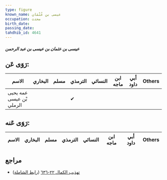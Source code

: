 ```yaml
---
type: figure
known_name: عيسى بن عُثْمَان
occupation: محدث
birth_date:
passing_date:
tahdhib_id: 4641
---
```

##### عيسى بن عثمان بن عيسى بن عبد الرحمن

## رَوَى عَن:
| الاسم                    | البخاري | مسلم | الترمذي | النسائي | ابن ماجه | أبي داود | Others |
| ------------------------ | ------- | ---- | ------- | ------- | -------- | -------- | ------ |
| عمه يحيى بْن عيسى الرملي |         |      | ✔       |         |          |          |        |
## رَوَى عَنه:
| الاسم | البخاري | مسلم | الترمذي | النسائي | ابن ماجه | أبي داود | Others |
| ----- | ------- | ---- | ------- | ------- | -------- | -------- | ------ |
## مراجع
- [تهذيب الكمال ٢٢-٦٣٦](obsidian://open?vault=Tahdhib-al-Kamal&file=Figures/٤٦٤١-عيسى%20بن%20عثمان%20بن%20عيسى%20بن%20عبد%20الرحمن) ([رابط الشاملة](https://shamela.ws/book/3722/11889))